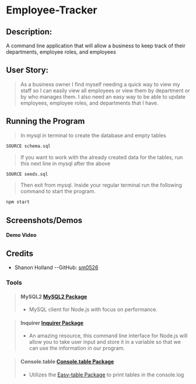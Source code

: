 # Employee-Tracker

## Description:

A command line application that will allow a business to keep track of their departments, employee roles, and employees

## User Story:

>As a business owner I find myself needing a quick way to view my staff so I can easily view all employees or view them by department or by who manages them. I also need an easy way to be able to update employees, employee roles, and departments that I have.

## Running the Program

> In mysql in terminal to create the database and empty tables

```bash
SOURCE schema.sql
```
>If you want to work with the already created data for the tables, run this next line in mysql after the above

```bash
SOURCE seeds.sql
```
>Then exit from mysql. Inside your regular terminal run the following command to start the program.

```bash
npm start
```

## Screenshots/Demos

#### Demo Video



## Credits

* Shanon Holland --GitHub: [sm0526](https://github.com/sm0526)

### Tools

> #### MySQL2 [MySQL2 Package](https://www.npmjs.com/package/mysql2/v/2.1.0)
>
> - MySQL client for Node.js with focus on performance.

> #### Inquirer [Inquirer Package](https://www.npmjs.com/package/inquirer/v/8.2.4)
>
> - An amazing resource, this command line interface for Node.js will allow you to take user input and store it in a variable so that we can use the information in our program.

> #### Console.table [Console.table Package](https://www.npmjs.com/package/console.table/v/0.10.0)
>
> - Utilizes the [Easy-table Package](https://www.npmjs.com/package/easy-table) to print tables in the console.log